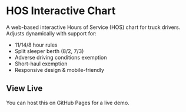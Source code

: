 # HOS Interactive Chart

A web-based interactive Hours of Service (HOS) chart for truck drivers. Adjusts dynamically with support for:

- 11/14/8 hour rules
- Split sleeper berth (8/2, 7/3)
- Adverse driving conditions exemption
- Short-haul exemption
- Responsive design & mobile-friendly

## View Live
You can host this on GitHub Pages for a live demo.
